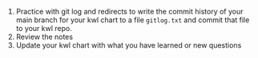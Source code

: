 1. Practice with git log and redirects to write the commit history of your main branch for your kwl chart to a file `gitlog.txt` and commit that file to your kwl repo.
1. Review the notes
1. Update your kwl chart with what you have learned or new questions
